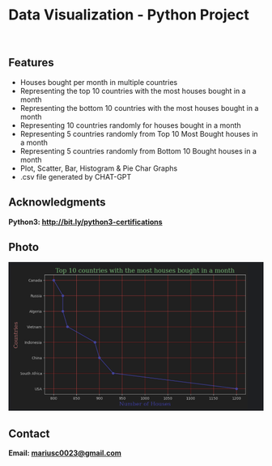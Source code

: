 <h1> Data Visualization - Python Project</h1>
<br>
<h2>Features</h2>
<ul>
    <li> Houses bought per month in multiple countries </li>
    <li> Representing the top 10 countries with the most houses bought in a month </li>
    <li> Representing the bottom 10 countries with the most houses bought in a month </li>
    <li> Representing 10 countries randomly for houses bought in a month </li>
    <li> Representing 5 countries randomly from Top 10 Most Bought houses in a month </li>
    <li> Representing 5 countries randomly from Bottom 10 Bought houses in a month </li>
    <li> Plot, Scatter, Bar, Histogram & Pie Char Graphs </li>
    <li> .csv file generated by CHAT-GPT </li>

</ul>


<h2>Acknowledgments</h2>

<b> Python3: http://bit.ly/python3-certifications </b>
<br>

<h2>Photo</h2>
<img src="image.png">
<br>
<h2>Contact</h2>

<b> Email: mariusc0023@gmail.com </b>

